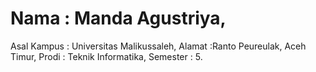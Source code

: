 # Nama : Manda Agustriya,
Asal Kampus : Universitas Malikussaleh,
Alamat :Ranto Peureulak, Aceh Timur,
Prodi : Teknik Informatika,
Semester : 5.
